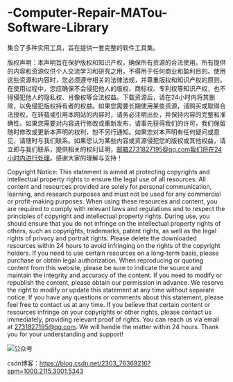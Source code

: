 # -Computer-Repair-MATou-Software-Library
集合了多种实用工具，旨在提供一套完整的软件工具集。


版权声明：本声明旨在保护版权和知识产权，确保所有资源的合法使用。所有提供的内容和资源仅供个人交流学习和研究之用，不得用于任何商业和盈利目的。使用这些资源和内容时，您必须遵守相关的法律法规，并尊重版权和知识产权的原则。在使用过程中，您应确保不会侵犯他人的版权、商标权、专利权等知识产权，也不得侵犯他人的隐私权、肖像权等合法权益。下载资源后，请在24小时内将其删除，以免侵犯版权持有者的权益。如果您需要长期使用某些资源，请购买或取得合法授权。在转载或引用本网站的内容时，请务必注明出处，并保持内容的完整和准确性。如果您需要对内容进行修改或重新发布，请事先获得我们的许可，我们保留随时修改或更新本声明的权利，恕不另行通知。如果您对本声明有任何疑问或意见，请随时与我们联系。如果您认为某些内容或资源侵犯您的版权或其他权益，请立即与我们联系，提供相关的权利证明，邮箱2731827195@qq.com我们将在24小时内进行处理。感谢大家的理解与支持！

Copyright Notice: This statement is aimed at protecting copyrights and intellectual property rights to ensure the legal use of all resources. All content and resources provided are solely for personal communication, learning, and research purposes and must not be used for any commercial or profit-making purposes. When using these resources and content, you are required to comply with relevant laws and regulations and to respect the principles of copyright and intellectual property rights. During use, you should ensure that you do not infringe on the intellectual property rights of others, such as copyrights, trademarks, patent rights, as well as the legal rights of privacy and portrait rights.
Please delete the downloaded resources within 24 hours to avoid infringing on the rights of the copyright holders. If you need to use certain resources on a long-term basis, please purchase or obtain legal authorization. When reproducing or quoting content from this website, please be sure to indicate the source and maintain the integrity and accuracy of the content. If you need to modify or republish the content, please obtain our permission in advance. We reserve the right to modify or update this statement at any time without separate notice.
If you have any questions or comments about this statement, please feel free to contact us at any time. If you believe that certain content or resources infringe on your copyrights or other rights, please contact us immediately, providing relevant proof of rights. You can reach us via email at 2731827195@qq.com. We will handle the matter within 24 hours. Thank you for your understanding and support!


![公众号](https://github.com/user-attachments/assets/45ecceac-d3be-4c79-aefb-558da3a01f2f)



csdn博客：https://blog.csdn.net/2303_76369216?spm=1000.2115.3001.5343
